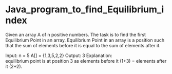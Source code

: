 # Java_program_to_find_Equilibrium_index
Given an array A of n positive numbers. The task is to find the first Equilibrium Point in an array.  Equilibrium Point in an array is a position such that the sum of elements before it is equal to the sum of elements after it.

Input: 
n = 5 
A[] = {1,3,5,2,2} 
Output: 3 
Explanation:  
equilibrium point is at position 3 
as elements before it (1+3) = 
elements after it (2+2).
